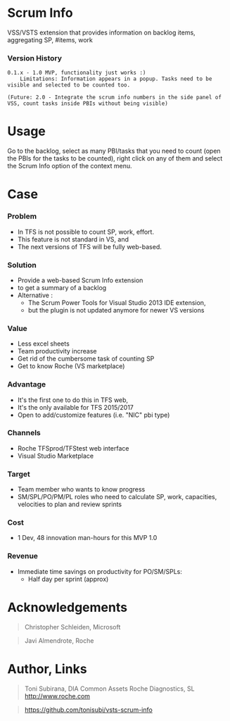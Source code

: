 # Scrum Info 

VSS/VSTS extension that provides information on backlog items, aggregating SP, #items, work

### Version History

```
0.1.x - 1.0 MVP, functionality just works :)
	Limitations: Information appears in a popup. Tasks need to be visible and selected to be counted too.

(Future: 2.0 - Integrate the scrum info numbers in the side panel of VSS, count tasks inside PBIs without being visible)
```

# Usage

Go to the backlog, select as many PBI/tasks that you need to count (open the PBIs for the tasks to be counted), right click on any of them and select the Scrum Info option of the context menu.


# Case 

### Problem

*   In TFS is not possible to count SP, work, effort.    
*   This feature is not standard in VS, and
*   The next versions of TFS will be fully web-based.

### Solution

*   Provide a web-based Scrum Info extension 
*   to get a summary of a backlog
*	Alternative : 
     * The Scrum Power Tools for Visual Studio 2013 IDE extension, 
     * but the plugin is not updated anymore for newer VS versions

### Value

*   Less excel sheets
*   Team productivity increase
*   Get rid of the cumbersome task of counting SP
*   Get to know Roche (VS marketplace)

### Advantage

*    It's the first one to do this in TFS web,
*    It's the only available for TFS 2015/2017
*    Open to add/customize features (i.e. "NIC" pbi type)

### Channels

*    Roche TFSprod/TFStest web interface
*    Visual Studio Marketplace

### Target

*   Team member who wants to know progress 
*   SM/SPL/PO/PM/PL roles who need to calculate SP, work, capacities, velocities to plan and review sprints

### Cost

*    1 Dev, 48 innovation man-hours for this MVP 1.0 

### Revenue

* Immediate time savings on productivity for PO/SM/SPLs:
    * Half day per sprint (approx)


# Acknowledgements 

> Christopher Schleiden, Microsoft

> Javi Almendrote, Roche

# Author, Links 

> Toni Subirana, 
> DIA Common Assets
> Roche Diagnostics, SL
> http://www.roche.com

> https://github.com/tonisubi/vsts-scrum-info